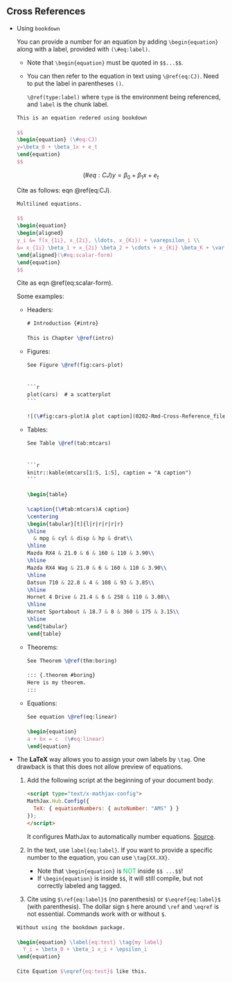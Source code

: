 ## Cross References

- Using `bookdown` 

  You can provide a number for an equation by adding `\begin{equation}` along with a label, provided with `(\#eq:label)`. 

  - Note that `\begin{equation}` must be quoted in `$$...$$`.

  - You can then refer to the equation in text using `\@ref(eq:CJ)`. Need to put the label in parentheses `()`.

    `\@ref(type:label)`  where `type` is the environment being referenced, and  `label` is the chunk label.

  ```latex
  This is an equation redered using bookdown
  
  $$
  \begin{equation} (\#eq:CJ)
  y=\beta_0 + \beta_1x + e_t
  \end{equation}
  $$
  ```

  $$
  \begin{equation*} (\#eq:CJ)
  y=\beta_0 + \beta_1x + e_t
  \end{equation*}
  $$

  Cite as follows: eqn \@ref(eq:CJ).

  ```latex
  Multilined equations.
  
  $$
  \begin{equation} 
  \begin{aligned}
  y_i &= f(x_{1i}, x_{2i}, \ldots, x_{Ki}) + \varepsilon_i \\
  &= x_{1i} \beta_1 + x_{2i} \beta_2 + \cdots + x_{Ki} \beta_K + \varepsilon_i
  \end{aligned}(\#eq:scalar-form)
  \end{equation}
  $$
  ```

  Cite as eqn \@ref(eq:scalar-form).

  

  Some examples:

  - Headers:

    ```latex
    # Introduction {#intro}
    
    This is Chapter \@ref(intro)
    ```

  - Figures:

    ~~~latex
    See Figure \@ref(fig:cars-plot)
    
    
    ```r
    plot(cars)  # a scatterplot
    ```
    
    ![(\#fig:cars-plot)A plot caption](0202-Rmd-Cross-Reference_files/figure-latex/cars-plot-1.pdf) 
    ~~~

  - Tables:

    ~~~latex
    See Table \@ref(tab:mtcars)
    
    
    ```r
    knitr::kable(mtcars[1:5, 1:5], caption = "A caption")
    ```
    
    \begin{table}
    
    \caption{(\#tab:mtcars)A caption}
    \centering
    \begin{tabular}[t]{l|r|r|r|r|r}
    \hline
      & mpg & cyl & disp & hp & drat\\
    \hline
    Mazda RX4 & 21.0 & 6 & 160 & 110 & 3.90\\
    \hline
    Mazda RX4 Wag & 21.0 & 6 & 160 & 110 & 3.90\\
    \hline
    Datsun 710 & 22.8 & 4 & 108 & 93 & 3.85\\
    \hline
    Hornet 4 Drive & 21.4 & 6 & 258 & 110 & 3.08\\
    \hline
    Hornet Sportabout & 18.7 & 8 & 360 & 175 & 3.15\\
    \hline
    \end{tabular}
    \end{table}
    ~~~

  - Theorems:

    ~~~latex
    See Theorem \@ref(thm:boring)
    
    ::: {.theorem #boring}
    Here is my theorem.
    :::
    ~~~

  - Equations:

    ```latex
    See equation \@ref(eq:linear)
    
    \begin{equation}
    a + bx = c  (\#eq:linear)
    \end{equation}
    ```

- The **LaTeX** way allows you to assign your own labels by `\tag`.  One drawback is that this does not allow preview of equations.

  1. Add the following script at the beginning of your document body:

     ```html
     <script type="text/x-mathjax-config">
     MathJax.Hub.Config({
       TeX: { equationNumbers: { autoNumber: "AMS" } }
     });
     </script>
     ```

     It configures MathJax to automatically number equations. [Source](https://stackoverflow.com/a/55163121/10108921).

  2. In the text, use `label{eq:label}`. If you want to provide a specific number to the equation, you can use `\tag{XX.XX}`. 

     - Note that `\begin{equation}` is <span style='color:#00CC66'>NOT</span> inside `$$ ...$$`!
     - If `\begin{equation}` is inside `$$`, it will still compile, but not correctly labeled ang tagged.

  3. Cite using `$\ref{eq:label}$` (no parenthesis) or `$\eqref{eq:label}$` (with parenthesis). The dollar sign `$` here around `\ref` and `\eqref` is not essential. Commands work with or without `$`.

  ```latex
  Without using the bookdown package.
  
  \begin{equation} \label{eq:test} \tag{my label}
    Y_i = \beta_0 + \beta_1 x_i + \epsilon_i
  \end{equation}
  
  Cite Equation $\eqref{eq:test}$ like this.
  ```

  
